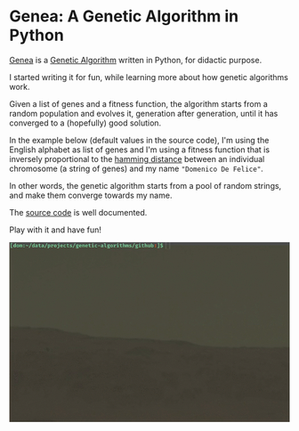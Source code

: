 # Genea: A Genetic Algorithm in Python

[Genea](genea.py) is a [Genetic Algorithm](https://en.wikipedia.org/wiki/Genetic_algorithm) written in Python, for didactic purpose.

I started writing it for fun, while learning more about how genetic algorithms work.

Given a list of genes and a fitness function, the algorithm starts from a random population and evolves it, generation after generation, until it has converged to a (hopefully) good solution.

In the example below (default values in the source code), I'm using the English alphabet as list of genes and I'm using a fitness function that is inversely proportional to the [hamming distance](https://en.wikipedia.org/wiki/Hamming_distance) between an individual chromosome (a string of genes) and my name `"Domenico De Felice"`.

In other words, the genetic algorithm starts from a pool of random strings, and make them converge towards my name.

The [source code](genea.py) is well documented.

Play with it and have fun!

![Demo](demo.gif?raw=true)

